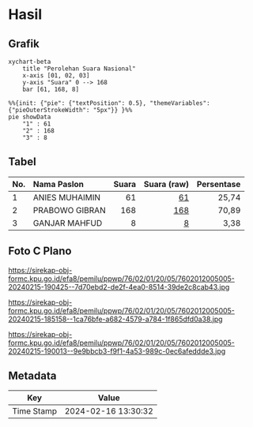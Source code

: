 # Hasil

## Grafik

```mermaid
xychart-beta
    title "Perolehan Suara Nasional"
    x-axis [01, 02, 03]
    y-axis "Suara" 0 --> 168
    bar [61, 168, 8]
```

```mermaid
%%{init: {"pie": {"textPosition": 0.5}, "themeVariables": {"pieOuterStrokeWidth": "5px"}} }%%
pie showData
    "1" : 61
    "2" : 168
    "3" : 8
```

## Tabel

| No. | Nama Paslon    | Suara | Suara (raw) | Persentase |
|:--- |:-------------- | -----:| -----------:| ----------:|
| 1   | ANIES MUHAIMIN | 61    | [61][p-1]   | 25,74      |
| 2   | PRABOWO GIBRAN | 168   | [168][p-2]  | 70,89      |
| 3   | GANJAR MAHFUD  | 8     | [8][p-3]    | 3,38       |


[p-1]: https://github.com/gigit-pemilu/pemilu-2024/blob/main/pilpres/hitung-suara/sub/76-sulawesi-barat/sub/02-mamuju/sub/01-mamuju/sub/2005-bambu/sub/005-tps/sub/paslon-1.txt
[p-2]: https://github.com/gigit-pemilu/pemilu-2024/blob/main/pilpres/hitung-suara/sub/76-sulawesi-barat/sub/02-mamuju/sub/01-mamuju/sub/2005-bambu/sub/005-tps/sub/paslon-2.txt
[p-3]: https://github.com/gigit-pemilu/pemilu-2024/blob/main/pilpres/hitung-suara/sub/76-sulawesi-barat/sub/02-mamuju/sub/01-mamuju/sub/2005-bambu/sub/005-tps/sub/paslon-3.txt

## Foto C Plano

https://sirekap-obj-formc.kpu.go.id/efa8/pemilu/ppwp/76/02/01/20/05/7602012005005-20240215-190425--7d70ebd2-de2f-4ea0-8514-39de2c8cab43.jpg

https://sirekap-obj-formc.kpu.go.id/efa8/pemilu/ppwp/76/02/01/20/05/7602012005005-20240215-185158--1ca76bfe-a682-4579-a784-1f865dfd0a38.jpg

https://sirekap-obj-formc.kpu.go.id/efa8/pemilu/ppwp/76/02/01/20/05/7602012005005-20240215-190013--9e9bbcb3-f9f1-4a53-989c-0ec6afeddde3.jpg


## Metadata

| Key        | Value               |
| ---------- | ------------------- |
| Time Stamp | 2024-02-16 13:30:32 |



